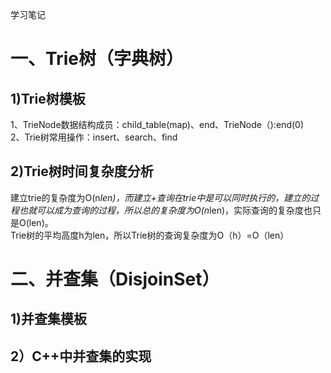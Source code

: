学习笔记  
# 一、Trie树（字典树）  
## 1)Trie树模板  
   1、TrieNode数据结构成员：child_table(map)、end、TrieNode（):end(0)  
   2、Trie树常用操作：insert、search、find  
## 2)Trie树时间复杂度分析  
   建立trie的复杂度为O(n*len)，而建立+查询在trie中是可以同时执行的，建立的过程也就可以成为查询的过程，所以总的复杂度为O(n*len)，实际查询的复杂度也只是O(len)。  
   Trie树的平均高度h为len，所以Trie树的查询复杂度为O（h）=O（len）  
# 二、并查集（DisjoinSet）  
## 1)并查集模板  
## 2）C++中并查集的实现  

  
